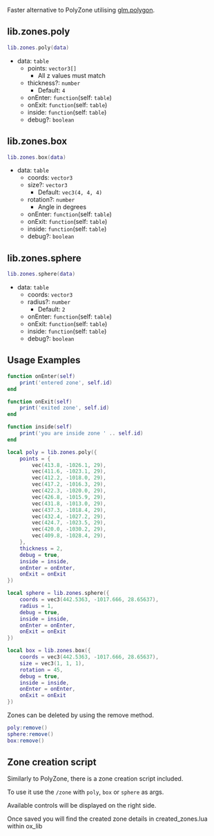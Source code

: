 Faster alternative to PolyZone utilising [glm.polygon](https://github.com/gottfriedleibniz/lua/blob/luaglm/EXTENDED.md#polygon).

## lib.zones.poly

```lua
lib.zones.poly(data)
```

* data: `table`
  * points: `vector3[]`
    * All z values must match
  * thickness?: `number`
    * Default: `4`
  * onEnter: `function`(self: `table`)
  * onExit: `function`(self: `table`)
  * inside: `function`(self: `table`)
  * debug?: `boolean`

## lib.zones.box

```lua
lib.zones.box(data)
```

* data: `table`
  * coords: `vector3`
  * size?: `vector3`
    * Default: `vec3(4, 4, 4)`
  * rotation?: `number`
    * Angle in degrees
  * onEnter: `function`(self: `table`)
  * onExit: `function`(self: `table`)
  * inside: `function`(self: `table`)
  * debug?: `boolean`

## lib.zones.sphere

```lua
lib.zones.sphere(data)
```

* data: `table`
  * coords: `vector3`
  * radius?: `number`
    * Default: `2`
  * onEnter: `function`(self: `table`)
  * onExit: `function`(self: `table`)
  * inside: `function`(self: `table`)
  * debug?: `boolean`

## Usage Examples

```lua
function onEnter(self)
    print('entered zone', self.id)
end

function onExit(self)
    print('exited zone', self.id)
end

function inside(self)
    print('you are inside zone ' .. self.id)
end

local poly = lib.zones.poly({
    points = {
        vec(413.8, -1026.1, 29),
        vec(411.6, -1023.1, 29),
        vec(412.2, -1018.0, 29),
        vec(417.2, -1016.3, 29),
        vec(422.3, -1020.0, 29),
        vec(426.8, -1015.9, 29),
        vec(431.8, -1013.0, 29),
        vec(437.3, -1018.4, 29),
        vec(432.4, -1027.2, 29),
        vec(424.7, -1023.5, 29),
        vec(420.0, -1030.2, 29),
        vec(409.8, -1028.4, 29),
    },
    thickness = 2,
    debug = true,
    inside = inside,
    onEnter = onEnter,
    onExit = onExit
})

local sphere = lib.zones.sphere({
    coords = vec3(442.5363, -1017.666, 28.65637),
    radius = 1,
    debug = true,
    inside = inside,
    onEnter = onEnter,
    onExit = onExit
})

local box = lib.zones.box({
    coords = vec3(442.5363, -1017.666, 28.65637),
    size = vec3(1, 1, 1),
    rotation = 45,
    debug = true,
    inside = inside,
    onEnter = onEnter,
    onExit = onExit
})
```

Zones can be deleted by using the remove method.

```lua
poly:remove()
sphere:remove()
box:remove()
```

## Zone creation script

Similarly to PolyZone, there is a zone creation script included.

To use it use the `/zone` with `poly`, `box` or `sphere` as args.

Available controls will be displayed on the right side.

Once saved you will find the created zone details in created_zones.lua within ox_lib
